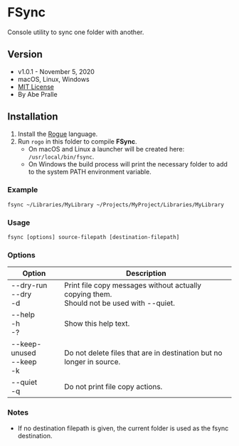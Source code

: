 # FSync
Console utility to sync one folder with another.

## Version
- v1.0.1 - November 5, 2020
- macOS, Linux, Windows
- [MIT License](LICENSE)
- By Abe Pralle

## Installation
1. Install the [Rogue](https://github.com/AbePralle/Rogue) language.
2. Run `rogo` in this folder to compile **FSync**.
    - On macOS and Linux a launcher will be created here: `/usr/local/bin/fsync`.
    - On Windows the build process will print the necessary folder to add to the system PATH environment variable.

### Example

    fsync ~/Libraries/MyLibrary ~/Projects/MyProject/Libraries/MyLibrary

### Usage

    fsync [options] source-filepath [destination-filepath]

### Options

Option                        | Description
------------------------------|-------------------------------------
--dry-run<br>--dry<br>-d      | Print file copy messages without actually copying them.<br>Should not be used with --quiet.
--help<br>-h<br>-?            | Show this help text.
--keep-unused<br>--keep<br>-k | Do not delete files that are in destination but no longer in source.
--quiet<br>-q                 | Do not print file copy actions.

### Notes
- If no destination filepath is given, the current folder is used as the fsync destination.

